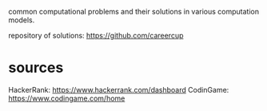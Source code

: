 common computational problems and their solutions in various computation models.

repository of solutions: https://github.com/careercup
# sources  
HackerRank: https://www.hackerrank.com/dashboard
CodinGame: https://www.codingame.com/home
